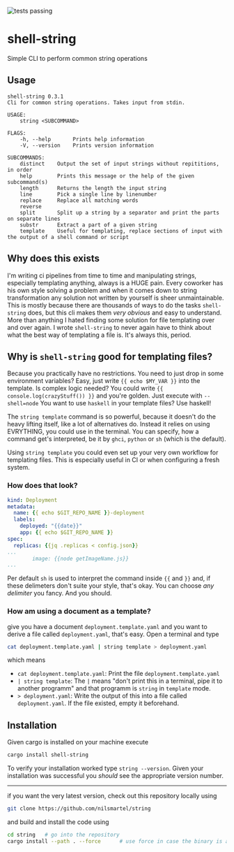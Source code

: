 ![tests passing](https://github.com/nilsmartel/string/actions/workflows/rust.yml/badge.svg?branch=main)


# shell-string

Simple CLI to perform common string operations

## Usage

```
shell-string 0.3.1
Cli for common string operations. Takes input from stdin.

USAGE:
    string <SUBCOMMAND>

FLAGS:
    -h, --help       Prints help information
    -V, --version    Prints version information

SUBCOMMANDS:
    distinct    Output the set of input strings without repititions, in order
    help        Prints this message or the help of the given subcommand(s)
    length      Returns the length the input string
    line        Pick a single line by linenumber
    replace     Replace all matching words
    reverse
    split       Split up a string by a separator and print the parts on separate lines
    substr      Extract a part of a given string
    template    Useful for templating, replace sections of input with the output of a shell command or script
```

## Why does this exists

I'm writing ci pipelines from time to time and manipulating strings, especially templating anything, always is a HUGE pain.
Every coworker has his own style solving a problem and when it comes down to string transformation any solution not written by yourself is sheer unmaintainable.
This is mostly because there are thousands of ways to do the tasks `shell-string` does, but this cli makes them _very obvious_ and easy to understand.
More than anything I hated finding some solution for file templating over and over again. I wrote `shell-string` to never again have to think about what the best way of templating a file is.
It's always this, period.

## Why is `shell-string` good for templating files?

Because you practically have no restrictions.
You need to just drop in some environment variables? Easy, just write `{{ echo $MY_VAR }}` into the template.
Is complex logic needed? You could write `{{ console.log(crazyStuff()) }}` and you're golden. Just execute with `--shell=node`
You want to use `haskell` in your template files? Use haskell!

The `string template` command is so powerful, because it doesn't do the heavy lifting itself, like a lot of alternatives do.
Instead it relies on using EVRYTHING, you could use in the terminal. You can specify, how a command get's interpreted, be it by `ghci`, `python` or `sh` (which is the default).

Using `string template` you could even set up your very own workflow for templating files. This is especially useful in CI or when configuring a fresh system.

### How does that look?
```yaml
kind: Deployment
metadata:
  name: {{ echo $GIT_REPO_NAME }}-deployment
  labels:
    deployed: "{{date}}"
    app: {{ echo $GIT_REPO_NAME }}
spec:
  replicas: {{jq .replicas < config.json}}
...
        image: {{node getImageName.js}}
...
```

Per default `sh` is used to interpret the command inside `{{`  and `}}` and, if these delimeters don't suite your style, that's okay. You can choose _any delimiter_ you fancy. And you should.

### How am using a document as a template?

give you have a document `deployment.template.yaml` and you want to derive a file called `deployment.yaml`, that's easy. Open a terminal and type
```sh
cat deployment.template.yaml | string template > deployment.yaml
```

which means
- `cat deployment.template.yaml`:   Print the file `deployment.template.yaml`
- `| string template`:              The `|` means "don't print this in a terminal, pipe it to another programm" and that programm is `string` in `template` mode.
- `> deployment.yaml`:              Write the output of this into a file called `deployment.yaml`. If the file existed, empty it beforehand.

## Installation

Given cargo is installed on your machine execute

```sh
cargo install shell-string
```

To verify your installation worked type `string --version`. Given your installation was successful you _should_ see the appropriate version number.

---

if you want the very latest version, check out this repository locally using

```sh
git clone https://github.com/nilsmartel/string
```
and build and install the code using

```sh
cd string   # go into the repository
cargo install --path . --force      # use force in case the binary is alread installed
```
